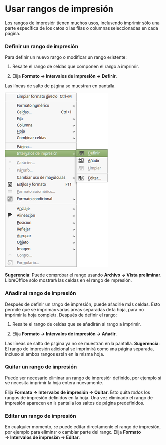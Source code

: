 
# Usar rangos de impresión

Los rangos de impresión tienen muchos usos, incluyendo imprimir sólo una parte específica de los datos o las filas o columnas seleccionadas en cada página.

### Definir un rango de impresión

Para definir un nuevo rango o modificar un rango existente:

1. Resalte el rango de celdas que componen el rango a imprimir.

2. Elija **Formato → Intervalos de impresión → Definir**.

Las líneas de salto de página se muestran en pantalla.


![](https://raw.githubusercontent.com/catedu/libreOffice-la-suite-ofimatica-libre/master/img/Menu_318.png)

**Sugerencia**: Puede comprobar el rango usando **Archivo ****→**** Vista preliminar**. LibreOffice sólo mostrará las celdas en el rango de impresión.

### Añadir al rango de impresión

Después de definir un rango de impresión, puede añadirle más celdas. Esto permite que se impriman varias áreas separadas de la hoja, para no imprimir la hoja completa. Después de definir el rango:


1. Resalte el rango de celdas que se añadirán al rango a imprimir.

2. Elija **Formato **→** ****Intervalos de impresión** →** Añadir**.

Las líneas de salto de página ya no se muestran en la pantalla.
**Sugerencia**: El rango de impresión adicional se imprimirá como una página separada, incluso si ambos rangos están en la misma hoja.

### Quitar un rango de impresión

Puede ser necesario eliminar un rango de impresión definido, por ejemplo si se necesita imprimir la hoja entera nuevamente.

Elija **Formato **→** ****Intervalos de impresión** →** Quitar**. Esto quita *todos* los rangos de impresión definidos en la hoja. Una vez eliminado el rango de impresión aparecen en la pantalla los saltos de página predefinidos.

### Editar un rango de impresión

En cualquier momento, se puede editar directamente el rango de impresión, por ejemplo para eliminar o cambiar parte del rango. Elija **Formato **→** ****Intervalos de impresión** →** Editar**. 

